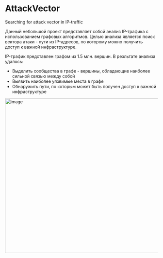 # AttackVector
Searching for attack vector in IP-traffic

Данный небольшой проект представляет собой анализ IP-трафика с использованием графовых алгоритмов.
Целью анализа является поиск вектора атаки - пути из IP-адресов, по которому можно получить 
доступ к важной инфраструктуре.

IP-трафик представлен графом из 1.5 млн. вершин. В резльтате анализа удалось:
* Выделить сообщества в графе - вершины, обладающие наиболее сильной связью между собой
* Выявить наиболее уязвимые места в графе
* Обнаружить пути, по которым может быть получен доступ к важной инфраструктуре

<img width="508" alt="image" src="https://user-images.githubusercontent.com/86204727/216832167-2f4be3e6-5243-494d-9343-0bd5e9cda266.png">
